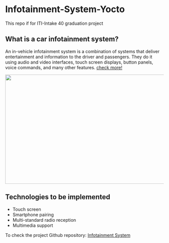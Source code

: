 # Infotainment-System-Yocto

This repo if for ITI-Intake 40 graduation project

## What is a car infotainment system?
An in-vehicle infotainment system is a combination of systems that deliver entertainment and information to the driver and passengers. They do it using audio and video interfaces, touch screen displays, button panels, voice commands, and many other features. [check more!](https://concisesoftware.com/car-infotainment-system-guide/)

<p align="center">
  <img width="700" height="346" src="../media/info-sys-demo.jpg">
</p>



## Technologies to be implemented
- Touch screen  
- Smartphone pairing  
- Multi-standard radio reception  
- Multimedia support  


To check the project Github repository: [Infotainment System](https://github.com/alzahraaelsallakh/Infotainment-System-Yocto)
